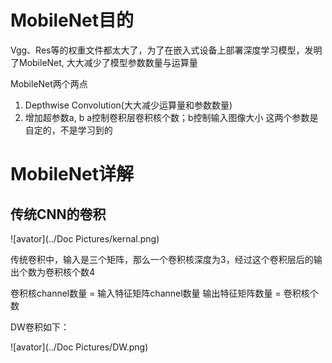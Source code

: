 # MobileNet目的

Vgg、Res等的权重文件都太大了，为了在嵌入式设备上部署深度学习模型，发明了MobileNet, 
大大减少了模型参数数量与运算量

MobileNet两个两点
1. Depthwise Convolution(大大减少运算量和参数数量)
2. 增加超参数a, b
    a控制卷积层卷积核个数；b控制输入图像大小
    这两个参数是自定的，不是学习到的
    
# MobileNet详解

## 传统CNN的卷积

![avator](../Doc Pictures/kernal.png)

传统卷积中，输入是三个矩阵，那么一个卷积核深度为3，经过这个卷积层后的输出个数为卷积核个数4

卷积核channel数量 = 输入特征矩阵channel数量
输出特征矩阵数量 = 卷积核个数

DW卷积如下：
    
![avator](../Doc Pictures/DW.png)

